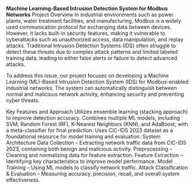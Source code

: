 **Machine Learning-Based Intrusion Detection System for Modbus Networks**
Project Overview
In industrial environments such as power plants, water treatment facilities, and manufacturing, Modbus is a widely used communication protocol for exchanging data between devices. However, it lacks built-in security features, making it vulnerable to cyberattacks such as unauthorized access, data manipulation, and replay attacks. Traditional Intrusion Detection Systems (IDS) often struggle to detect these threats due to complex attack patterns and limited labeled training data, leading to either false alerts or failure to detect advanced attacks.

To address this issue, our project focuses on developing a Machine Learning (ML)-Based Intrusion Detection System (IDS) for Modbus-enabled industrial networks. The system can automatically distinguish between normal and malicious network activity, enhancing security and preventing cyber threats.

Key Features and Approach
Utilizes ensemble learning (stacking approach) to improve detection accuracy.
Combines multiple ML models, including SVM, Random Forest (RF), K-Nearest Neighbors (KNN), and AdaBoost, with a meta-classifier for final prediction.
Uses CIC-IDS 2023 dataset as a foundational resource for model training and evaluation.
System Architecture
Data Collection – Extracting network traffic data from CIC-IDS 2023, containing both benign and malicious activity.
Preprocessing – Cleaning and normalizing data for feature extraction.
Feature Extraction – Identifying key characteristics to improve model performance.
Model Training – Using ML models to classify network traffic.
Attack Classification & Evaluation – Measuring accuracy, precision, recall, and overall system effectiveness.
